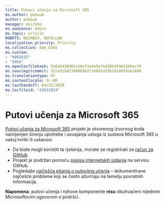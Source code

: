```yaml
---
title: Putovi učenja za Microsoft 365
ms.author: pebaum
author: pebaum
manager: mnirkhe
ms.audience: Admin
ms.topic: article
ROBOTS: NOINDEX, NOFOLLOW
localization_priority: Priority
ms.collection: Adm_O365
ms.custom:
- "9002632"
- "5054"
ms.openlocfilehash: 91026438d65a10ef3e4e9e7ed20b5936d349acf4
ms.sourcegitcommit: 312ed19d236006962f1b891d2961014959ab1898
ms.translationtype: HT
ms.contentlocale: hr-HR
ms.lasthandoff: 04/25/2020
ms.locfileid: "43812824"
---
```

# <a name="microsoft-365-learning-pathways"></a>Putovi učenja za Microsoft 365

[Putovi učenja za Microsoft 365](https://docs.microsoft.com/office365/customlearning/) projekt je otvorenog izvornog koda namijenjen širenju upotrebe i usvajanja usluga iz sustava Microsoft 365 u vašoj tvrtki ili ustanovi.

- Da biste mogli koristiti ta rješenja, morate se registrirati za [račun za GitHub](http://aka.ms/joingithub).
- Projekt je podržan pomoću [popisa internetskih izdanja](https://aka.ms/CustomLearningHelp) na servisu GitHub.
- Pogledajte [najčešća pitanja o putovima učenja](https://docs.microsoft.com/office365/customlearning/faq) – dokumentirane najčešće probleme koji se često ažuriraju na temelju povratnih informacija.

**Napomena**: putovi učenja i njihove komponente **nisu** obuhvaćeni nijednim Microsoftovim ugovorom o podršci.
